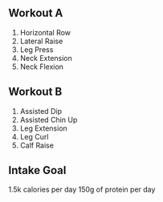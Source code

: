 ## Workout A

1. Horizontal Row
2. Lateral Raise
3. Leg Press
4. Neck Extension
5. Neck Flexion

## Workout B

1. Assisted Dip
2. Assisted Chin Up
3. Leg Extension
4. Leg Curl
5. Calf Raise

## Intake Goal

1.5k calories per day
150g of protein per day